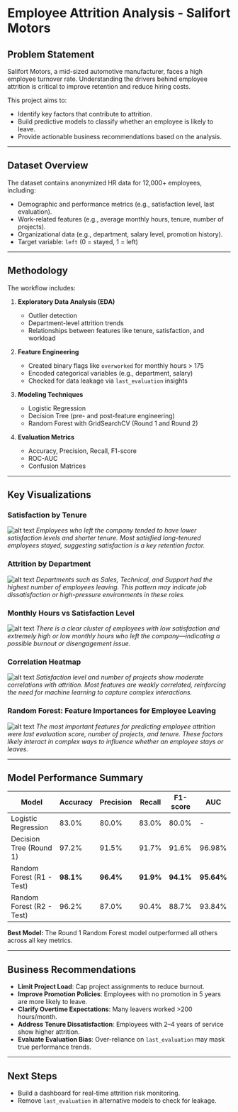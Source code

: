 # Employee Attrition Analysis - Salifort Motors

## Problem Statement

Salifort Motors, a mid-sized automotive manufacturer, faces a high employee turnover rate. Understanding the drivers behind employee attrition is critical to improve retention and reduce hiring costs.

This project aims to:
- Identify key factors that contribute to attrition.
- Build predictive models to classify whether an employee is likely to leave.
- Provide actionable business recommendations based on the analysis.

---

## Dataset Overview

The dataset contains anonymized HR data for 12,000+ employees, including:
- Demographic and performance metrics (e.g., satisfaction level, last evaluation).
- Work-related features (e.g., average monthly hours, tenure, number of projects).
- Organizational data (e.g., department, salary level, promotion history).
- Target variable: `left` (0 = stayed, 1 = left)

---

##  Methodology

The workflow includes:

1. **Exploratory Data Analysis (EDA)**
   - Outlier detection
   - Department-level attrition trends
   - Relationships between features like tenure, satisfaction, and workload

2. **Feature Engineering**
   - Created binary flags like `overworked` for monthly hours > 175
   - Encoded categorical variables (e.g., department, salary)
   - Checked for data leakage via `last_evaluation` insights

3. **Modeling Techniques**
   - Logistic Regression
   - Decision Tree (pre- and post-feature engineering)
   - Random Forest with GridSearchCV (Round 1 and Round 2)

4. **Evaluation Metrics**
   - Accuracy, Precision, Recall, F1-score
   - ROC-AUC
   - Confusion Matrices

---

##  Key Visualizations

###  Satisfaction by Tenure
![alt text](output_52_0.png)
*Employees who left the company tended to have lower satisfaction levels and shorter tenure. Most satisfied long-tenured employees stayed, suggesting satisfaction is a key retention factor.*

###  Attrition by Department
![alt text](output_38_0.png)
*Departments such as Sales, Technical, and Support had the highest number of employees leaving. This pattern may indicate job dissatisfaction or high-pressure environments in these roles.*

###  Monthly Hours vs Satisfaction Level
![alt text](output_60_0.png)
*There is a clear cluster of employees with low satisfaction and extremely high or low monthly hours who left the company—indicating a possible burnout or disengagement issue.*

###  Correlation Heatmap
![alt text](output_73_0.png)
*Satisfaction level and number of projects show moderate correlations with attrition. Most features are weakly correlated, reinforcing the need for machine learning to capture complex interactions.*

###  Random Forest: Feature Importances for Employee Leaving
![alt text](output_152_0.png)
*The most important features for predicting employee attrition were last evaluation score, number of projects, and tenure. These factors likely interact in complex ways to influence whether an employee stays or leaves.*

---

##  Model Performance Summary

| Model                     | Accuracy | Precision | Recall | F1-score | AUC   |
|--------------------------|----------|-----------|--------|----------|-------|
| Logistic Regression      | 83.0%    | 80.0%     | 83.0%  | 80.0%    | -     |
| Decision Tree (Round 1)  | 97.2%    | 91.5%     | 91.7%  | 91.6%    | 96.98%|
| Random Forest (R1 - Test)| **98.1%**| **96.4%** | **91.9%**| **94.1%**| **95.64%** |
| Random Forest (R2 - Test)| 96.2%    | 87.0%     | 90.4%  | 88.7%    | 93.84%|

**Best Model:** The Round 1 Random Forest model outperformed all others across all key metrics.

---

## Business Recommendations

- **Limit Project Load**: Cap project assignments to reduce burnout.
- **Improve Promotion Policies**: Employees with no promotion in 5 years are more likely to leave.
- **Clarify Overtime Expectations**: Many leavers worked >200 hours/month.
- **Address Tenure Dissatisfaction**: Employees with 2–4 years of service show higher attrition.
- **Evaluate Evaluation Bias**: Over-reliance on `last_evaluation` may mask true performance trends.

---

## Next Steps
- Build a dashboard for real-time attrition risk monitoring.
- Remove `last_evaluation` in alternative models to check for leakage.


